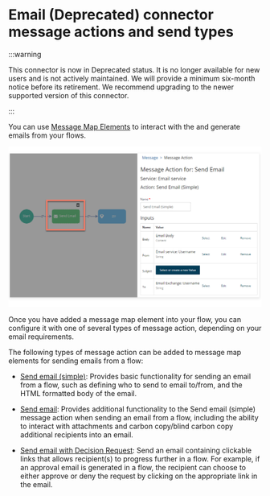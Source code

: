 # Email (Deprecated) connector message actions and send types

<head>
  <meta name="guidename" content="Flow"/>
  <meta name="context" content="GUID-401a4206-f7f9-4c66-aef0-d9090b9ac2ed"/>
</head>

:::warning

This connector is now in Deprecated status. It is no longer available for new users and is not actively maintained. We will provide a minimum six-month notice before its retirement. We recommend upgrading to the newer supported version of this connector.

:::

You can use [Message Map Elements](c-flo-ME_Message_342e9efb-0f11-4083-a2dc-195d52d1f939.md) to interact with the and generate emails from your flows.

![Message actions](../Images/img-flo-Email_service_ma_a332cae7-7256-4b19-b262-eaecb887f334.png)

Once you have added a message map element into your flow, you can configure it with one of several types of message action, depending on your email requirements.

The following types of message action can be added to message map elements for sending emails from a flow:

-   [Send email \(simple\)](flo-Email_Service_Send_Email_Simple_7d52b27a-e8e5-4b82-9a4a-9748746f4f28.md): Provides basic functionality for sending an email from a flow, such as defining who to send to email to/from, and the HTML formatted body of the email.

-   [Send email](flo-Email_Service_Send_Email_7fe5ed12-bfea-4090-bab5-0b1657331a6c.md): Provides additional functionality to the Send email \(simple\) message action when sending an email from a flow, including the ability to interact with attachments and carbon copy/blind carbon copy additional recipients into an email.

-   [Send email with Decision Request](flo-Email_Service_Send_Email_Decision_cd0b677f-4b54-4bbb-adbc-8a329861634a.md): Send an email containing clickable links that allows recipient\(s\) to progress further in a flow. For example, if an approval email is generated in a flow, the recipient can choose to either approve or deny the request by clicking on the appropriate link in the email.